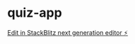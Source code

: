# quiz-app

[Edit in StackBlitz next generation editor ⚡️](https://stackblitz.com/~/github.com/beatricenguyen12/quiz-app)